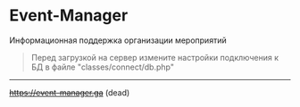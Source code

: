 # Event-Manager
Информационная поддержка организации мероприятий
>Перед загрузкой на сервер измените настройки подключения к БД в файле "classes/connect/db.php"
------------------------------------------------
~~https://event-manager.ga~~ (dead)
